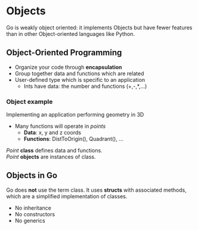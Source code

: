 # Objects

Go is weakly object oriented: it implements Objects but have fewer features than in other Object-oriented languages like Python. 

## Object-Oriented Programming
- Organize your code through **encapsulation**
- Group together data and functions which are related
- User-defined type which is specific to an application
    - Ints have data: the number and functions (+,-,*,...)

### Object example
Implementing an application performing geometry in 3D
- Many functions will operate in *points*
    - **Data**: x, y and z coords
    - **Functions**: DistToOrigin(), Quadrant(), ...

*Point* **class** defines data and functions. \
*Point* **objects** are instances of class.

## Objects in Go
Go does **not** use the term class. It uses **structs** with associated methods, which are a simplified implementation of classes.
- No inheritance
- No constructors
- No generics